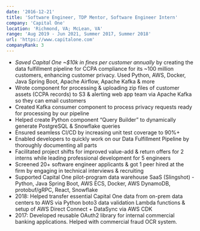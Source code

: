 ```yaml
---
date: '2016-12-21'
title: 'Software Engineer, TDP Mentor, Software Engineer Intern'
company: 'Capital One'
location: 'Richmond, VA; McLean, VA'
range: 'Aug 2019 - Jun 2021, Summer 2017, Summer 2018'
url: 'https://www.capitalone.com'
companyRank: 3
---
```


- _Saved Capital One ~$10k in fines per customer annually_ by creating the data fulfillment pipeline for CCPA compliance for its ~100 million customers, enhancing customer privacy. Used Python, AWS, Docker, Java Spring Boot, Apache Airflow, Apache Kafka & more
- Wrote component for processing & uploading zip files of customer assets (CCPA records) to S3 & alerting web app team via Apache Kafka so they can email customers
- Created Kafka consumer component to process privacy requests ready for processing by our pipeline
- Helped create Python component “Query Builder” to dynamically generate PostgreSQL & Snowflake queries
- Ensured seamless CI/CD by increasing unit test coverage to 90%+
- Enabled developers to quickly work on our Data Fulfillment Pipeline by thoroughly documenting all parts
- Facilitated project shifts for improved value-add & return offers for 2 interns while leading professional development for 5 engineers
- Screened 20+ software engineer applicants & got 1 peer hired at the firm by engaging in technical interviews & recruiting
- Supported Capital One pilot-program data warehouse SaaS (Slingshot) - Python, Java Spring Boot, AWS ECS, Docker, AWS DynamoDB, protobuf/gRPC, React, Snowflake
- 2018: Helped transfer essential Capital One data from on-prem data centers to AWS via Python boto3 data validation Lambda functions & setup of AWS Direct Connect + DataSync via AWS CDK
- 2017: Developed reusable OAuth2 library for internal commercial banking applications. Helped with commercial fraud OCR system.

